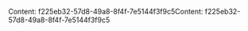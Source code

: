 <span data-ttu-id="4c17d-101">Content: f225eb32-57d8-49a8-8f4f-7e5144f3f9c5</span><span class="sxs-lookup"><span data-stu-id="4c17d-101">Content: f225eb32-57d8-49a8-8f4f-7e5144f3f9c5</span></span>